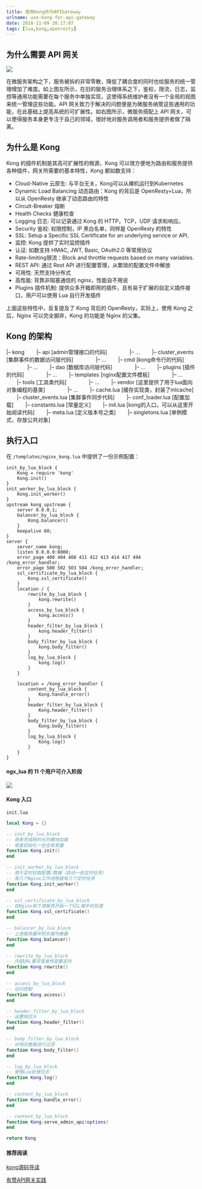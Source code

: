 ```yaml
---
title: 使用Kong作为APIGateway
urlname: use-kong-for-api-gateway
date: 2018-11-09 20:17:07
tags: [lua,kong,openresty]
---
```


## 为什么需要 API 网关

![](/images/different-of-kong.png)

<!-- more -->

在微服务架构之下，服务被拆的非常零散，降低了耦合度的同时也给服务的统一管理增加了难度。如上图左所示，在旧的服务治理体系之下，鉴权，限流，日志，监控等通用功能需要在每个服务中单独实现，这使得系统维护者没有一个全局的视图来统一管理这些功能。API 网关致力于解决的问题便是为微服务纳管这些通用的功能，在此基础上提高系统的可扩展性。如右图所示，微服务搭配上 API 网关，可以使得服务本身更专注于自己的领域，很好地对服务调用者和服务提供者做了隔离。

## 为什么是 Kong

Kong 的插件机制是其高可扩展性的根源，Kong 可以很方便地为路由和服务提供各种插件，网关所需要的基本特性，Kong 都如数支持：

- Cloud-Native 云原生: 与平台无关，Kong可以从裸机运行到Kubernetes
- Dynamic Load Balancing 动态路由：Kong 的背后是 OpenResty+Lua，所以从 OpenResty 继承了动态路由的特性
- Circuit-Breaker 熔断
- Health Checks 健康检查
- Logging 日志: 可以记录通过 Kong 的 HTTP，TCP，UDP 请求和响应。
- Security 鉴权: 权限控制，IP 黑白名单，同样是 OpenResty 的特性
- SSL: Setup a Specific SSL Certificate for an underlying service or API.
- 监控: Kong 提供了实时监控插件
- 认证: 如数支持 HMAC, JWT, Basic, OAuth2.0 等常用协议
- Rate-limiting限流：Block and throttle requests based on many variables. 
- REST API: 通过 Rest API 进行配置管理，从繁琐的配置文件中解放
- 可用性: 天然支持分布式
- 高性能: 背靠非阻塞通信的 nginx，性能自不用说
- Plugins 插件机制: 提供众多开箱即用的插件，且有易于扩展的自定义插件接口，用户可以使用 Lua 自行开发插件

上面这些特性中，反复提及了 Kong 背后的 OpenResty，实际上，使用 Kong 之后，Nginx 可以完全摒弃，Kong 的功能是 Nginx 的父集。

## Kong 的架构

|– kong
  |– api [admin管理接口的代码]
    |– …
  |– cluster_events [集群事件的数据访问层代码]
    |– …
  |– cmd [kong命令行的代码]
    |– …
  |– dao [数据库访问层代码]
    |– …
  |– plugins [插件的代码]
    |– …
  |– templates [nginx配置文件模板]
    |– …
  |– tools [工具类代码]
    |– …
  |– vendor [这里提供了用于lua面向对象编程的基类]
    |– …
  |– cache.lua [缓存实现类，封装了mlcache]
  |– cluster_events.lua [集群事件同步代码]
  |– conf_loader.lua [配置加载]
  |– constants.lua [常量定义]
  |– init.lua [kong的入口，可以从这里开始阅读代码]
  |– meta.lua [定义版本号之类]
  |– singletons.lua [单例模式，存放公共对象]

## 执行入口

在 `/templates/nginx_kong.lua` 中提供了一份示例配置：

```
init_by_lua_block {
    Kong = require 'kong'
    Kong.init()
}
init_worker_by_lua_block {
    Kong.init_worker()
}
upstream kong_upstream {
    server 0.0.0.1;
    balancer_by_lua_block {
        Kong.balancer()
    }
    keepalive 60;
}
server {
    server_name kong;
    listen 0.0.0.0:8000;
    error_page 400 404 408 411 412 413 414 417 494 /kong_error_handler;
    error_page 500 502 503 504 /kong_error_handler;
    ssl_certificate_by_lua_block {
        Kong.ssl_certificate()
    }
    location / {     
        rewrite_by_lua_block {
            kong.rewrite()
        }
        access_by_lua_block {
            kong.access()
        }
        header_filter_by_lua_block {
            kong.header_filter()
        }
        body_filter_by_lua_block {
            kong.body_filter()
        }
        log_by_lua_block {
            kong.log()
        }
    }

    location = /kong_error_handler {
        content_by_lua_block {
            Kong.handle_error()
        }
        header_filter_by_lua_block {
            Kong.header_filter()
        }
        body_filter_by_lua_block {
            Kong.body_filter()
        }
        log_by_lua_block {
            Kong.log()
        }
    }
}
```

#### ngx_lua 的 11 个用户可介入阶段

![](/images/openresty_phases.png)


#### Kong 入口

`init.lua`

```lua
local Kong = {}

-- init_by_lua_block
-- 用来完成耗时长的模块加载
-- 或者初始化一些全局常量
function Kong.init()
end

-- init_worker_by_lua_block
-- 用于定时拉取配置/数据（启动一些定时任务）
-- 有几个Nginx工作进程就有几个定时任务
function Kong.init_worker()
end

-- ssl_certificate_by_lua_block
-- 在Nginx和下游服务开始一个SSL握手时处理
function Kong.ssl_certificate()
end

-- balancer_by_lua_block
-- 上游服务器中的负载均衡器
function Kong.balancer()
end

-- rewrite_by_lua_block
-- 内部URL重写或者外部重定向
function Kong.rewrite()
end

-- access_by_lua_block
-- 访问控制
function Kong.access()
end

-- header_filter_by_lua_block
-- 设置响应头
function Kong.header_filter()
end

-- body_filter_by_lua_block
-- 对响应数据进行过滤
function Kong.body_filter()
end

-- log_by_lua_block
-- 使用Lua处理日志
function Kong.log()
end

-- content_by_lua_block
function Kong.handle_error()
end

-- content_by_lua_block
function Kong.serve_admin_api(options)
end

return Kong
```

#### 推荐阅读

[kong源码导读](http://techblog.ppdai.com/2018/04/16/20180416/)

[有赞API网关实践](https://tech.youzan.com/api-gateway-in-practice/)
